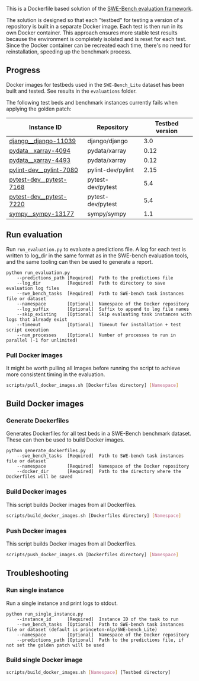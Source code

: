 This is a Dockerfile based solution of the [SWE-Bench evaluation framework](https://github.com/princeton-nlp/SWE-bench/tree/main/swebench/harness).

The solution is designed so that each "testbed" for testing a version of a repository is built in a separate Docker
image. Each test is then run in its own Docker container. This approach ensures more stable test results because the
environment is completely isolated and is reset for each test. Since the Docker container can be recreated each time,
there's no need for reinstallation, speeding up the benchmark process.

## Progress
Docker images for testbeds used in the `SWE-Bench_Lite` dataset has been built and tested. See results in the 
`evaluations` folder. 

The following test beds and benchmark instances currently fails when applying the golden patch:

| Instance ID | Repository | Testbed version |
| ----------- | ---------- | --------------- |
| [django__django-11039](evaluations/SWE-bench_Lite_golden/logs/django__django-11039.SWE-bench_Lite_golden.eval.log) | django/django | 3.0 |
| [pydata__xarray-4094](evaluations/SWE-bench_Lite_golden/logs/pydata__xarray-4094.SWE-bench_Lite_golden.eval.log) | pydata/xarray | 0.12 |
| [pydata__xarray-4493](evaluations/SWE-bench_Lite_golden/logs/pydata__xarray-4493.SWE-bench_Lite_golden.eval.log) | pydata/xarray | 0.12 |
| [pylint-dev__pylint-7080](evaluations/SWE-bench_Lite_golden/logs/pylint-dev__pylint-7080.SWE-bench_Lite_golden.eval.log) | pylint-dev/pylint | 2.15 |
| [pytest-dev__pytest-7168](evaluations/SWE-bench_Lite_golden/logs/pytest-dev__pytest-7168.SWE-bench_Lite_golden.eval.log) | pytest-dev/pytest | 5.4 |
| [pytest-dev__pytest-7220](evaluations/SWE-bench_Lite_golden/logs/pytest-dev__pytest-7220.SWE-bench_Lite_golden.eval.log) | pytest-dev/pytest | 5.4 |
| [sympy__sympy-13177](evaluations/SWE-bench_Lite_golden/logs/sympy__sympy-13177.SWE-bench_Lite_golden.eval.log) | sympy/sympy | 1.1 |

## Run evaluation
Run `run_evaluation.py` to evaluate a predictions file. A log for each test is written to log_dir in the same format
as in the SWE-bench evaluation tools, and the same tooling can then be used to generate a report. 

```
python run_evaluation.py 
    --predictions_path [Required]  Path to the predictions file 
    --log_dir          [Required]  Path to directory to save evaluation log files 
    --swe_bench_tasks  [Required]  Path to SWE-bench task instances file or dataset 
    --namespace        [Optional]  Namespace of the Docker repository 
    --log_suffix       [Optional]  Suffix to append to log file names
    --skip_existing    [Optional]  Skip evaluating task instances with logs that already exist
    --timeout          [Optional]  Timeout for installation + test script execution
    --num_processes    [Optional]  Number of processes to run in parallel (-1 for unlimited)
```

### Pull Docker images
It might be worth pulling all Images before running the script to achieve more consistent timing in the evaluation. 

```bash
scripts/pull_docker_images.sh [Dockerfiles directory] [Namespace]
```
## Build Docker images

### Generate Dockerfiles
Generates Dockerfiles for all test beds in a SWE-Bench benchmark dataset. These can then be used to build Docker images.

```
python generate_dockerfiles.py 
    --swe_bench_tasks  [Required]  Path to SWE-bench task instances file or dataset 
    --namespace        [Required]  Namespace of the Docker repository 
    --docker_dir       [Required]  Path to the directory where the Dockerfiles will be saved
```

### Build Docker images
This script builds Docker images from all Dockerfiles.

```bash
scripts/build_docker_images.sh [Dockerfiles directory] [Namespace]
```

### Push Docker images
This script builds Docker images from all Dockerfiles.

```bash
scripts/push_docker_images.sh [Dockerfiles directory] [Namespace]
```

## Troubleshooting

### Run single instance
Run a single instance and print logs to stdout. 

```
python run_single_instance.py 
    --instance_id      [Required]  Instance ID of the task to run
    --swe_bench_tasks  [Optional]  Path to SWE-bench task instances file or dataset (default is princeton-nlp/SWE-bench_Lite)
    --namespace        [Optional]  Namespace of the Docker repository
    --predictions_path [Optional]  Path to the predictions file, if not set the golden patch will be used
```

### Build single Docker image

```bash
scripts/build_docker_images.sh [Namespace] [Testbed directory]
```
